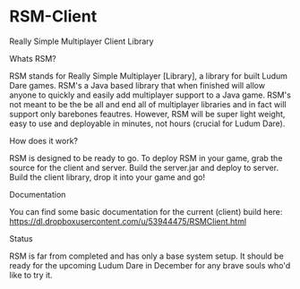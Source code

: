 RSM-Client
==========

Really Simple Multiplayer Client Library

Whats RSM?

RSM stands for Really Simple Multiplayer [Library], a library for built Ludum Dare games. RSM's a Java based library that when finished will allow anyone to quickly and easily add multiplayer support to a Java game. RSM's not meant to be the be all and end all of multiplayer libraries and in fact will support only barebones feautres. However, RSM will be super light weight, easy to use and deployable in minutes, not hours (crucial for Ludum Dare).

How does it work?

RSM is designed to be ready to go. To deploy RSM in your game, grab the source for the client and server. Build the server.jar and deploy to server. Build the client library, drop it into your game and go!

Documentation

You can find some basic documentation for the current (client) build here: https://dl.dropboxusercontent.com/u/53944475/RSMClient.html

Status

RSM is far from completed and has only a base system setup. It should be ready for the upcoming Ludum Dare in December for any brave souls who'd like to try it.
